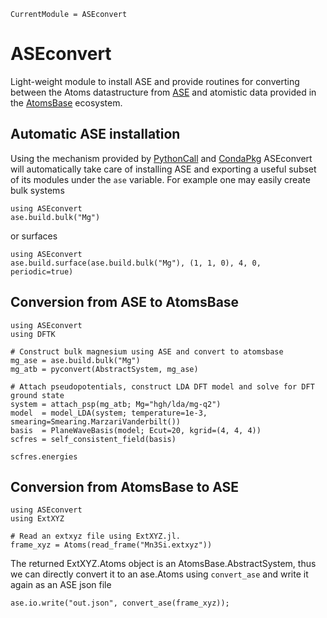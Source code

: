 ```@meta
CurrentModule = ASEconvert
```

# ASEconvert

Light-weight module to install ASE
and provide routines for converting between the Atoms datastructure
from [ASE](https://wiki.fysik.dtu.dk/ase/index.html)
and atomistic data provided in
the [AtomsBase](https://github.com/JuliaMolSim/AtomsBase.jl) ecosystem.

## Automatic ASE installation
Using the mechanism provided by [PythonCall](https://github.com/cjdoris/PythonCall.jl)
and [CondaPkg](https://github.com/cjdoris/CondaPkg.jl) ASEconvert will automatically
take care of installing ASE and exporting a useful subset of its modules under the
`ase` variable. For example one may easily create bulk systems

```@example
using ASEconvert
ase.build.bulk("Mg")
```

or surfaces

```@example
using ASEconvert
ase.build.surface(ase.build.bulk("Mg"), (1, 1, 0), 4, 0, periodic=true)
```

## Conversion from ASE to AtomsBase

```@example mg
using ASEconvert
using DFTK

# Construct bulk magnesium using ASE and convert to atomsbase
mg_ase = ase.build.bulk("Mg")
mg_atb = pyconvert(AbstractSystem, mg_ase)
```

```@example mg
# Attach pseudopotentials, construct LDA DFT model and solve for DFT ground state
system = attach_psp(mg_atb; Mg="hgh/lda/mg-q2")
model  = model_LDA(system; temperature=1e-3, smearing=Smearing.MarzariVanderbilt())
basis  = PlaneWaveBasis(model; Ecut=20, kgrid=(4, 4, 4))
scfres = self_consistent_field(basis)

scfres.energies
```

## Conversion from AtomsBase to ASE

```@example extxyz
using ASEconvert
using ExtXYZ

# Read an extxyz file using ExtXYZ.jl.
frame_xyz = Atoms(read_frame("Mn3Si.extxyz"))
```

The returned ExtXYZ.Atoms object is an AtomsBase.AbstractSystem,
thus we can directly convert it to an ase.Atoms using `convert_ase`
and write it again as an ASE json file

```@example extxyz
ase.io.write("out.json", convert_ase(frame_xyz));
```
